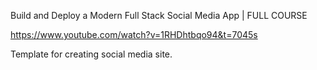 Build and Deploy a Modern Full Stack Social Media App | FULL COURSE

https://www.youtube.com/watch?v=1RHDhtbqo94&t=7045s

Template for creating social media site.
